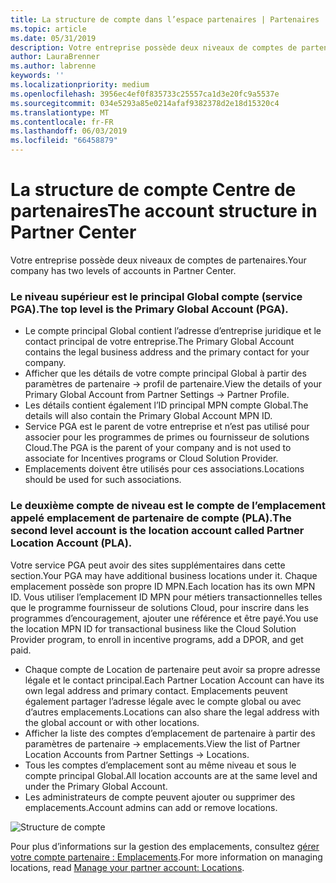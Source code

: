 ```yaml
---
title: La structure de compte dans l’espace partenaires | Partenaires
ms.topic: article
ms.date: 05/31/2019
description: Votre entreprise possède deux niveaux de comptes de partenaires.
author: LauraBrenner
ms.author: labrenne
keywords: ''
ms.localizationpriority: medium
ms.openlocfilehash: 3956ec4ef0f835733c25557ca1d3e20fc9a5537e
ms.sourcegitcommit: 034e5293a85e0214afaf9382378d2e18d15320c4
ms.translationtype: MT
ms.contentlocale: fr-FR
ms.lasthandoff: 06/03/2019
ms.locfileid: "66458879"
---
```

# <a name="the-account-structure-in-partner-center"></a><span data-ttu-id="5ac11-103">La structure de compte Centre de partenaires</span><span class="sxs-lookup"><span data-stu-id="5ac11-103">The account structure in Partner Center</span></span>

<span data-ttu-id="5ac11-104">Votre entreprise possède deux niveaux de comptes de partenaires.</span><span class="sxs-lookup"><span data-stu-id="5ac11-104">Your company has two levels of accounts in Partner Center.</span></span> 

### <a name="the-top-level-is-the-primary-global-account-pga"></a><span data-ttu-id="5ac11-105">Le niveau supérieur est le principal Global compte (service PGA).</span><span class="sxs-lookup"><span data-stu-id="5ac11-105">The top level is the Primary Global Account (PGA).</span></span>

- <span data-ttu-id="5ac11-106">Le compte principal Global contient l’adresse d’entreprise juridique et le contact principal de votre entreprise.</span><span class="sxs-lookup"><span data-stu-id="5ac11-106">The Primary Global Account contains the legal business address and the primary contact for your company.</span></span> 
- <span data-ttu-id="5ac11-107">Afficher que les détails de votre compte principal Global à partir des paramètres de partenaire -> profil de partenaire.</span><span class="sxs-lookup"><span data-stu-id="5ac11-107">View the details of your Primary Global Account from Partner Settings -> Partner Profile.</span></span>
- <span data-ttu-id="5ac11-108">Les détails contient également l’ID principal MPN compte Global.</span><span class="sxs-lookup"><span data-stu-id="5ac11-108">The details will also contain the Primary Global Account MPN ID.</span></span> 
- <span data-ttu-id="5ac11-109">Service PGA est le parent de votre entreprise et n’est pas utilisé pour associer pour les programmes de primes ou fournisseur de solutions Cloud.</span><span class="sxs-lookup"><span data-stu-id="5ac11-109">The PGA is the parent of your company and is not used to associate for Incentives programs or Cloud Solution Provider.</span></span> 
- <span data-ttu-id="5ac11-110">Emplacements doivent être utilisés pour ces associations.</span><span class="sxs-lookup"><span data-stu-id="5ac11-110">Locations should be used for such associations.</span></span>

### <a name="the-second-level-account-is-the-location-account-called-partner-location-account-pla"></a><span data-ttu-id="5ac11-111">Le deuxième compte de niveau est le compte de l’emplacement appelé emplacement de partenaire de compte (PLA).</span><span class="sxs-lookup"><span data-stu-id="5ac11-111">The second level account is the location account called Partner Location Account (PLA).</span></span>

<span data-ttu-id="5ac11-112">Votre service PGA peut avoir des sites supplémentaires dans cette section.</span><span class="sxs-lookup"><span data-stu-id="5ac11-112">Your PGA may have additional business locations under it.</span></span> <span data-ttu-id="5ac11-113">Chaque emplacement possède son propre ID MPN.</span><span class="sxs-lookup"><span data-stu-id="5ac11-113">Each location has its own MPN ID.</span></span>  <span data-ttu-id="5ac11-114">Vous utiliser l’emplacement ID MPN pour métiers transactionnelles telles que le programme fournisseur de solutions Cloud, pour inscrire dans les programmes d’encouragement, ajouter une référence et être payé.</span><span class="sxs-lookup"><span data-stu-id="5ac11-114">You use the location MPN ID for transactional business like the Cloud Solution Provider program, to enroll in incentive programs, add a DPOR, and get paid.</span></span> 

- <span data-ttu-id="5ac11-115">Chaque compte de Location de partenaire peut avoir sa propre adresse légale et le contact principal.</span><span class="sxs-lookup"><span data-stu-id="5ac11-115">Each Partner Location Account can have its own legal address and primary contact.</span></span> <span data-ttu-id="5ac11-116">Emplacements peuvent également partager l’adresse légale avec le compte global ou avec d’autres emplacements.</span><span class="sxs-lookup"><span data-stu-id="5ac11-116">Locations can also share the legal address with the global account or with other locations.</span></span>
- <span data-ttu-id="5ac11-117">Afficher la liste des comptes d’emplacement de partenaire à partir des paramètres de partenaire -> emplacements.</span><span class="sxs-lookup"><span data-stu-id="5ac11-117">View the list of Partner Location Accounts from Partner Settings -> Locations.</span></span>
- <span data-ttu-id="5ac11-118">Tous les comptes d’emplacement sont au même niveau et sous le compte principal Global.</span><span class="sxs-lookup"><span data-stu-id="5ac11-118">All location accounts are at the same level and under the Primary Global Account.</span></span>
- <span data-ttu-id="5ac11-119">Les administrateurs de compte peuvent ajouter ou supprimer des emplacements.</span><span class="sxs-lookup"><span data-stu-id="5ac11-119">Account admins can add or remove locations.</span></span>

![Structure de compte](images/accountstructure.png)

<span data-ttu-id="5ac11-121">Pour plus d’informations sur la gestion des emplacements, consultez [gérer votre compte partenaire : Emplacements](manage-locations.md).</span><span class="sxs-lookup"><span data-stu-id="5ac11-121">For more information on managing locations, read [Manage your partner account: Locations](manage-locations.md).</span></span> 




















